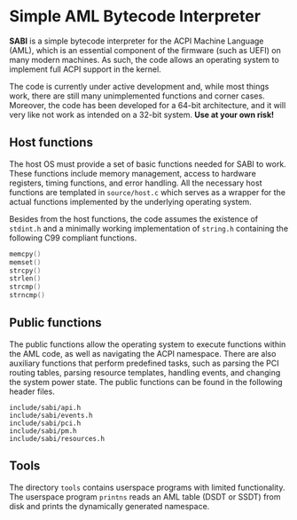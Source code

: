 # Simple AML Bytecode Interpreter
**SABI** is a simple bytecode interpreter for the ACPI Machine Language (AML), which is an essential component of the firmware (such as UEFI) on many modern machines. As such, the code allows an operating system to implement full ACPI support in the kernel.

The code is currently under active development and, while most things work, there are still many unimplemented functions and corner cases. Moreover, the code has been developed for a 64-bit architecture, and it will very like not work as intended on a 32-bit system. **Use at your own risk!**

## Host functions
The host OS must provide a set of basic functions needed for SABI to work. These functions include memory management, access to hardware registers, timing functions, and error handling. All the necessary host functions are templated in `source/host.c` which serves as a wrapper for the actual functions implemented by the underlying operating system.

Besides from the host functions, the code assumes the existence of `stdint.h` and a minimally working implementation of `string.h` containing the following C99 compliant functions.

```C
memcpy()
memset()
strcpy()
strlen()
strcmp()
strncmp()
```

## Public functions
The public functions allow the operating system to execute functions within the AML code, as well as navigating the ACPI namespace. There are also auxiliary functions that perform predefined tasks, such as parsing the PCI routing tables, parsing resource templates, handling events, and changing the system power state. The public functions can be found in the following header files.

```
include/sabi/api.h
include/sabi/events.h
include/sabi/pci.h
include/sabi/pm.h
include/sabi/resources.h
```

## Tools
The directory `tools` contains userspace programs with limited functionality. The userspace program `printns` reads an AML table (DSDT or SSDT) from disk and prints the dynamically generated namespace.
